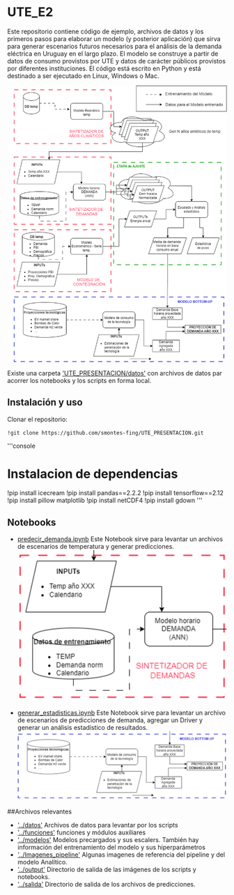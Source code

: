 # UTE_E2

Este repositorio contiene código de ejemplo, archivos de datos y los primeros pasos para elaborar un modelo (y posterior aplicación) que sirva para generar escenarios futuros necesarios para el análisis de la demanda eléctrica en Uruguay en el largo plazo. El modelo se construye a partir de datos de consumo provistos por UTE y datos de carácter públicos provistos por diferentes instituciones. El código está escrito en Python y está destinado a ser ejecutado en Linux, Windows o Mac.

![Pipeline propuesto](Imagenes_pipeline/DiagramaFlujo-v5.png)


Existe una carpeta ['UTE_PRESENTACION/datos'](../datos) con archivos de datos par acorrer los notebooks y los scripts en forma local.

## Instalación y uso

Clonar el repositorio:

```console
!git clone https://github.com/smontes-fing/UTE_PRESENTACION.git
```

'''console
# Instalacion de dependencias
!pip install icecream
!pip install pandas==2.2.2
!pip install tensorflow==2.12
!pip install pillow matplotlib
!pip install netCDF4
!pip install gdown
'''


## Notebooks 
- [predecir_demanda.ipynb](https://colab.research.google.com/drive/1Dv_krXmmoliADKn0dZpeN01_aZRF1jv_?authuser=1#scrollTo=PdaFGqh-dhTG) 
Este Notebook sirve para levantar un archivos de escenarios de temperatura y generar predicciones.
![Sintetizador de demanda](Imagenes_pipeline/sintetizador_demanda.png)

- [generar_estadisticas.ipynb](https://colab.research.google.com/drive/1ykFmRU2u9V0cXB4ueDQmvvchR7nYdDUR?authuser=1#scrollTo=O1PRXnYkrm6b)
Este Notebook sirve para levantar un archivo de escenarios de predicciones de demanda, agregar un Driver y generar un análisis estadístico de resultados. 
![Análisis estadístico](Imagenes_pipeline/driver.png)


##Archivos relevantes

- ['../datos'](../datos) Archivos de datos para levantar por los scripts
- ['../funciones'](../funciones) funciones y módulos auxiliares
- ['../modelos'](../modelos) Modelos precargados y sus escalers. También hay información del entrenamiento del modelo y sus hiperparámetros 
- ['../Imagenes_pipeline'](../Imagenes_pipeline) Algunas imagenes de referencia del pipeline y del modelo Analítico.
- ['../output'](../ouput) Directorio de salida de las imágenes de los scripts y notebooks.
- ['../salida'](../salida) Directorio de salida de los archivos de predicciones.

